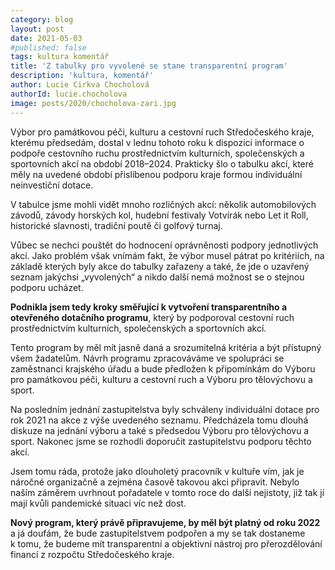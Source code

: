 ```yaml
---
category: blog
layout: post
date: 2021-05-03
#published: false
tags: kultura komentář
title: 'Z tabulky pro vyvolené se stane transparentní program'
description: 'kultura, komentář'
author: Lucie Cirkva Chocholová
authorId: lucie.chocholova
image: posts/2020/chocholova-zari.jpg
---
```


Výbor pro památkovou péči, kulturu a cestovní ruch Středočeského kraje, kterému předsedám, dostal v lednu tohoto roku k dispozici informace o podpoře cestovního ruchu prostřednictvím kulturních, společenských a sportovních akcí na období 2018–2024. Prakticky šlo o tabulku akcí, které měly na uvedené období přislíbenou podporu kraje formou individuální neinvestiční dotace.

V tabulce jsme mohli vidět mnoho rozličných akcí: několik automobilových závodů, závody horských kol, hudební festivaly Votvírák nebo Let it Roll, historické slavnosti, tradiční poutě či golfový turnaj.

Vůbec se nechci pouštět do hodnocení oprávněnosti podpory jednotlivých akcí. Jako problém však vnímám fakt, že výbor musel pátrat po kritériích, na základě kterých byly akce do tabulky zařazeny a také, že jde o uzavřený seznam jakýchsi „vyvolených“ a nikdo další nemá možnost se o stejnou podporu ucházet.

**Podnikla jsem tedy kroky směřující k vytvoření transparentního a otevřeného dotačního programu**, který by podporoval cestovní ruch prostřednictvím kulturních, společenských a sportovních akcí.

Tento program by měl mít jasně daná a srozumitelná kritéria a být přístupný všem žadatelům. Návrh programu zpracováváme ve spolupráci se zaměstnanci krajského úřadu a bude předložen k připomínkám do Výboru pro památkovou péči, kulturu a cestovní ruch a Výboru pro tělovýchovu a sport.

Na posledním jednání zastupitelstva byly schváleny individuální dotace pro rok 2021 na akce z výše uvedeného seznamu. Předcházela tomu dlouhá diskuze na jednání výboru a také s předsedou Výboru pro tělovýchovu a sport. Nakonec jsme se rozhodli doporučit zastupitelstvu podporu těchto akcí. 

Jsem tomu ráda, protože jako dlouholetý pracovník v kultuře vím, jak je náročné organizačně a zejména časově takovou akci připravit. Nebylo naším záměrem uvrhnout pořadatele v tomto roce do další nejistoty, již tak jí mají kvůli pandemické situaci víc než dost. 

**Nový program, který právě připravujeme, by měl být platný od roku 2022** a já doufám, že bude zastupitelstvem podpořen a my se tak dostaneme k tomu, že budeme mít transparentní a objektivní nástroj pro přerozdělování financí z rozpočtu Středočeského kraje.
